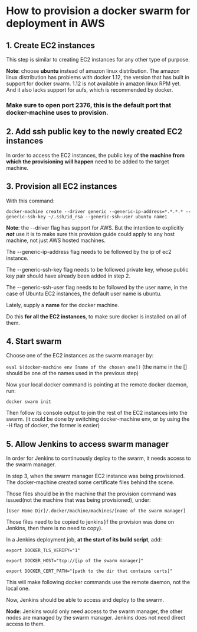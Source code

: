 # How to provision a docker swarm for deployment in AWS

## 1. Create EC2 instances

This step is similar to creating EC2 instances for any other type of purpose.

**Note**: choose **ubuntu** instead of amazon linux distribution.
The amazon linux distribution has problems with docker 1.12, the version that has built in support for docker swarm. 1.12 is not available in amazon linux RPM yet.
And it also lacks support for aufs, which is recommended by docker.

### Make sure to open port 2376, this is the default port that docker-machine uses to provision.

## 2. Add ssh public key to the  newly created EC2 instances

In order to access the EC2 instances, the public key of **the machine from which the provisioning will happen** need to be added to the target machine.

## 3. Provision **all** EC2 instances

With this command:

`docker-machine create --driver generic --generic-ip-address=*.*.*.* --generic-ssh-key ~/.ssh/id_rsa --generic-ssh-user ubuntu name1`

**Note**: the --driver flag has support for AWS. But the intention to explicitly **_not_** use it is to make sure this provision guide could apply to any host machine, not just AWS hosted machines.

The --generic-ip-address flag needs to be followed by the ip of ec2 instance.

The --generic-ssh-key flag needs to be followed private key, whose public key pair should have already been added in step 2.

The --generic-ssh-user flag needs to be followed by the user name, in the case of Ubuntu EC2 instances, the default user name is ubuntu.

Lately, supply a **name** for the docker machine.

Do this **for all the EC2 instances**, to make sure docker is installed on all of them.

## 4. Start swarm

Choose one of the EC2 instances as the swarm manager by:

`eval $(docker-machine env [name of the chosen one])`
(the name in the [] should be one of the names used in the previous step)

Now your local docker command is pointing at the remote docker daemon, run:

`docker swarm init`

Then follow its console output to join the rest of the EC2 instances into the swarm.
(it could be done by switching docker-machine env, or by using the -H flag of docker, the former is easier)

## 5. Allow Jenkins to access swarm manager

In order for Jenkins to continuously deploy to the swarm, it needs access to the swarm manager.

In step 3, when the swarm manager EC2 instance was being provisioned. The docker-machine created some certificate files behind the scene.

Those files should be in the machine that the provision command was issued(not the machine that was being provisioned), under:

`[User Home Dir]/.docker/machine/machines/[name of the swarm manager]`

Those files need to be copied to jenkins(if the provision was done on Jenkins, then there is no need to copy).

In a Jenkins deployment job, **at the start of its build script**, add:

`export DOCKER_TLS_VERIFY="1"`

`export DOCKER_HOST="tcp://[ip of the swarm manager]"`

`export DOCKER_CERT_PATH="[path to the dir that contains certs]"`

This will make following docker commands use the remote daemon, not the local one.

Now, Jenkins should be able to access and deploy to the swarm.
 
**Node**: Jenkins would only need access to the swarm manager, the other nodes are managed by the swarm manager. Jenkins does not need direct access to them.
